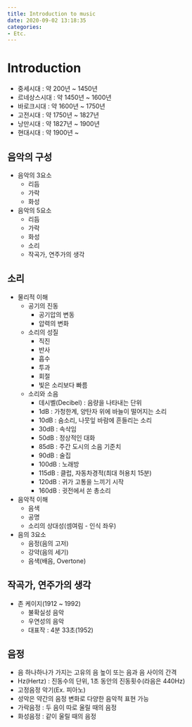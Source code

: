 ```yaml
---
title: Introduction to music
date: 2020-09-02 13:18:35
categories:
- Etc.
---
```

# Introduction

+ 중세시대 : 약 200년 ~ 1450년
+ 르네상스시대 : 약 1450년 ~ 1600년
+ 바로크시대 : 약 1600년 ~ 1750년
+ 고전시대 : 약 1750년 ~ 1827년
+ 낭만시대 : 약 1827년 ~ 1900년
+ 현대시대 : 약 1900년 ~

<!-- More -->

## 음악의 구성

+ 음악의 3요소
  + 리듬
  + 가락
  + 화성
+ 음악의 5요소
  + 리듬
  + 가락
  + 화성
  + 소리
  + 작곡가, 연주가의 생각

## 소리

+ 물리적 이해
  + 공기의 진동
    + 공기압의 변동
    + 압력의 변화
  + 소리의 성질
    + 직진
    + 반사
    + 흡수
    + 투과
    + 회절
    + 빛은 소리보다 빠름
  + 소리와 소음
    + 데시벨(Decibel) : 음량을 나타내는 단위
    + 1dB : 가청한계, 양탄자 위에 바늘이 떨어지는 소리
    + 10dB : 숨소리, 나뭇잎 바람에 흔들리는 소리
    + 30dB : 속삭임
    + 50dB : 정상적인 대화
    + 85dB : 주간 도시의 소음 기준치
    + 90dB : 술집
    + 100dB : 노래방
    + 115dB : 클럽, 자동차경적(최대 허용치 15분)
    + 120dB : 귀가 고통을 느끼기 시작
    + 160dB : 귓전에서 쏜 총소리
+ 음악적 이해
  + 음색
  + 공명
  + 소리의 상대성(셈여림 - 인식 좌우)
+ 음의 3요소
  + 음정(음의 고저)
  + 강약(음의 세기)
  + 음색(배음, Overtone)

## 작곡가, 연주가의 생각

+ 존 케이지(1912 ~ 1992)
  + 불확실성 음악
  + 우연성의 음악
  + 대표작 : 4분 33초(1952)

## 음정

+ 음 하나하나가 가지는 고유의 음 높이 또는 음과 음 사이의 간격
+ Hz(Hertz) : 진동수의 단위, 1초 동안의 진동횟수(라음은 440Hz)
+ 고정음정 악기(Ex. 피아노)
+ 성악은 약간의 음정 변화로 다양한 음악적 표현 가능
+ 가락음정 : 두 음이 따로 울릴 때의 음정
+ 화성음정 : 같이 울릴 때의 음정